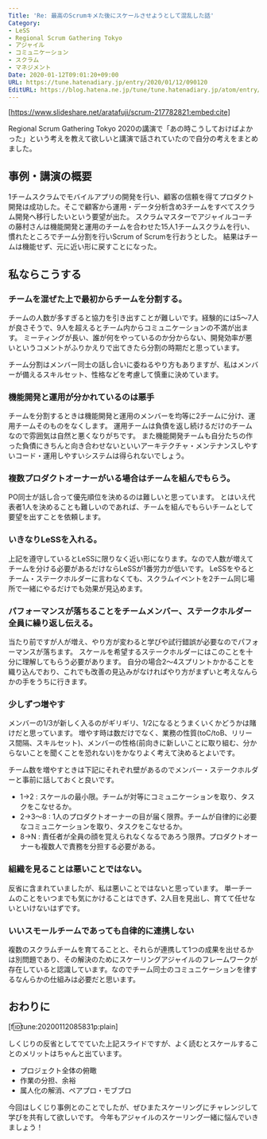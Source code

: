 ```yaml
---
Title: 'Re: 最高のScrumキメた後にスケールさせようとして混乱した話'
Category:
- LeSS
- Regional Scrum Gathering Tokyo
- アジャイル
- コミュニケーション
- スクラム
- マネジメント
Date: 2020-01-12T09:01:20+09:00
URL: https://tune.hatenadiary.jp/entry/2020/01/12/090120
EditURL: https://blog.hatena.ne.jp/tune/tune.hatenadiary.jp/atom/entry/26006613495904033
---
```


[https://www.slideshare.net/aratafuji/scrum-217782821:embed:cite]

Regional Scrum Gathering Tokyo 2020の講演で「あの時こうしておけばよかった」という考えを教えて欲しいと講演で話されていたので自分の考えをまとめました。

## 事例・講演の概要

1チームスクラムでモバイルアプリの開発を行い、顧客の信頼を得てプロダクト開発は成功した。そこで顧客から運用・データ分析含め3チームをすべてスクラム開発へ移行したいという要望が出た。
スクラムマスターでアジャイルコーチの藤村さんは機能開発と運用のチームを合わせた15人1チームスクラムを行い、慣れたところでチーム分割を行いScrum of Scrumを行おうとした。
結果はチームは機能せず、元に近い形に戻すことになった。

## 私ならこうする

### チームを混ぜた上で最初からチームを分割する。

チームの人数が多すぎると協力を引き出すことが難しいです。経験的には5〜7人が良さそうで、9人を超えるとチーム内からコミュニケーションの不満が出ます。
ミーティングが長い、誰が何をやっているのか分からない、開発効率が悪いというコメントがふりかえりで出てきたら分割の時期だと思っています。

チーム分割はメンバー同士の話し合いに委ねるやり方もありますが、私はメンバーが備えるスキルセット、性格などを考慮して慎重に決めています。

### 機能開発と運用が分かれているのは悪手

チームを分割するときは機能開発と運用のメンバーを均等に2チームに分け、運用チームそのものをなくします。
運用チームは負債を返し続けるだけのチームなので雰囲気は自然と悪くなりがちです。
また機能開発チームも自分たちの作った負債にきちんと向き合わせないといいアーキテクチャ・メンテナンスしやすいコード・運用しやすいシステムは得られないでしょう。

### 複数プロダクトオーナーがいる場合はチームを組んでもらう。

PO同士が話し合って優先順位を決めるのは難しいと思っています。
とはいえ代表者1人を決めることも難しいのであれば、チームを組んでもらいチームとして要望を出すことを依頼します。

### いきなりLeSSを入れる。

上記を遵守しているとLeSSに限りなく近い形になります。なので人数が増えてチームを分ける必要があるだけならLeSSが1番労力が低いです。
LeSSをやるとチーム・ステークホルダーに言わなくても、スクラムイベントを2チーム同じ場所で一緒にやるだけでも効果が見込めます。

### パフォーマンスが落ちることをチームメンバー、ステークホルダー全員に繰り返し伝える。

当たり前ですが人が増え、やり方が変わると学びや試行錯誤が必要なのでパフォーマンスが落ちます。
スケールを希望するステークホルダーにはこのことを十分に理解してもらう必要があります。
自分の場合2〜4スプリントかかることを織り込んでおり、これでも改善の見込みがなければやり方がまずいと考えなんらかの手をうちに行きます。

### 少しずつ増やす

メンバーの1/3が新しく入るのがギリギリ、1/2になるとうまくいくかどうかは賭けだと思っています。
増やす時は数だけでなく、業務の性質(toC/toB、リリース間隔、スキルセット)、メンバーの性格(前向きに新しいことに取り組む、分からないことを聞くことを恐れない)をかなりよく考えて決めるとよいです。

チーム数を増やすときは下記にそれぞれ壁があるのでメンバー・ステークホルダーと事前に話しておくと良いです。

- 1→2 : スケールの最小限。チームが対等にコミュニケーションを取り、タスクをこなせるか。
- 2→3〜8 : 1人のプロダクトオーナーの目が届く限界。チームが自律的に必要なコミュニケーションを取り、タスクをこなせるか。
- 8→N : 責任者が全員の顔を覚えられなくなるであろう限界。プロダクトオーナーも複数人で責務を分担する必要がある。

### 組織を見ることは悪いことではない。

反省に含まれていましたが、私は悪いことではないと思っています。
単一チームのことをいつまでも気にかけることはできず、2人目を見出し、育てて任せないといけないはずです。

### いいスモールチームであっても自律的に連携しない

複数のスクラムチームを育てることと、それらが連携して1つの成果を出せるかは別問題であり、その解決のためにスケーリングアジャイルのフレームワークが存在していると認識しています。なのでチーム同士のコミュニケーションを律するなんらかの仕組みは必要だと思います。

## おわりに

[f:id:tune:20200112085831p:plain]

しくじりの反省としてでていた上記スライドですが、よく読むとスケールすることのメリットはちゃんと出ています。

- プロジェクト全体の俯瞰
- 作業の分担、余裕
- 属人化の解消、ペアプロ・モブプロ

今回はしくじり事例とのことでしたが、ぜひまたスケーリングにチャレンジして学びを共有して欲しいです。
今年もアジャイルのスケーリング一緒に悩んでいきましょう！
